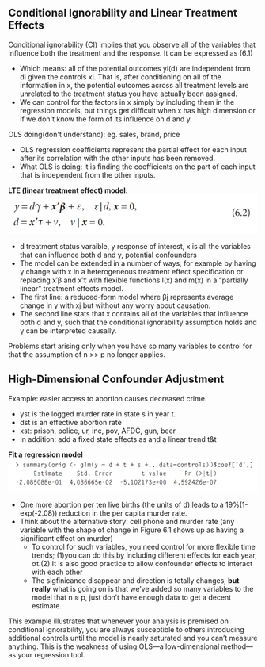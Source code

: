 ## Conditional Ignorability and Linear Treatment Effects

Conditional ignorability (CI) implies that you observe all of the variables that influence both the treatment and the response. It can be expressed as (6.1)
- Which means: all of the potential outcomes yi(d) are independent from di given the controls xi. That is, after conditioning on all of the information in x, the potential outcomes across all treatment levels are unrelated to the treatment status you have actually been assigned.
- We can control for the factors in x simply by including them in the regression models, but things get difficult when x has high dimension or if we don't know the form of its influence on d and y.

OLS doing(don't understand): eg. sales, brand, price 
- OLS regression coefficients represent the partial effect for each input after its correlation with the other inputs has been removed. 
- What OLS is doing: it is finding the coefficients on the part of each input that is independent from the other inputs.

**LTE (linear treatment effect) model**:
![image](/pic/LTE_model.png)
- d treatment status varaible, y response of interest, x is all the variables that can influence both d and y, potential confounders
- The model can be extended in a number of ways, for example by having γ change with x in a heterogeneous treatment effect specification or replacing x′β and x′τ with flexible functions l(x) and m(x) in a “partially linear” treatment effects model.
- The first line: a reduced-form model where βj represents average change in y with xj but without any worry about causation.
- The second line stats that x contains all of the variables that influence both d and y, such that the conditional ignorability assumption holds and γ can be interpreted causally.

Problems start arising only when you have so many variables to control for that the assumption of n >> p no longer applies.

## High-Dimensional Confounder Adjustment
Example: easier access to abortion causes decreased crime.

- yst is the logged murder rate in state s in year t.
- dst is an effective abortion rate
- xst: prison, police, ur, inc, pov, AFDC, gun, beer
- In addition: add a fixed state effects as and a linear trend t&t

**Fit a regression model**
![image](/pic/ORIG1.png)
- One more abortion per ten live births (the units of d) leads to a 19%(1-exp(-2.08)) reduction in the per capita murder rate.
- Think about the alternative story: cell phone and murder rate (any variable with the shape of change in Figure 6.1 shows up as having a significant effect on murder)
  - To control for such variables, you need control for more flexible time trends; (1)you can do this by including different effects for each year, αt.(2) It is also good practice to allow confounder effects to interact with each other
  - The sigfinicance disappear and direction is totally changes, **but really** what is going on is that we’ve added so many variables to the model that n ≈ p, just don’t have enough data to get a decent estimate.

This example illustrates that whenever your analysis is premised on conditional ignorability, you are always susceptible to others introducing additional controls until the model is nearly saturated and you can’t measure anything. This is the weakness of using OLS—a low-dimensional method—as your regression tool.



